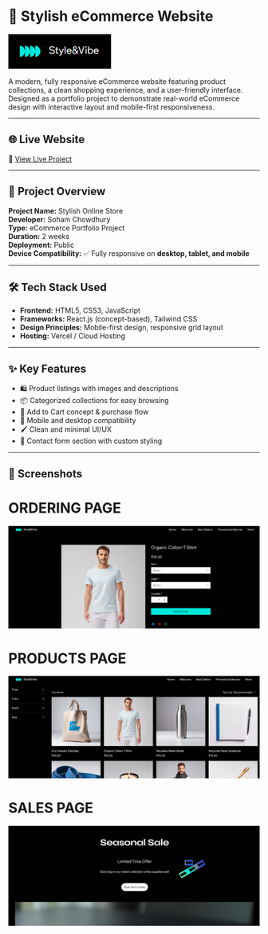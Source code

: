 # 🛒 Stylish eCommerce Website

![Banner](./icon.png.png)

A modern, fully responsive eCommerce website featuring product collections, a clean shopping experience, and a user-friendly interface. Designed as a portfolio project to demonstrate real-world eCommerce design with interactive layout and mobile-first responsiveness.

---

## 🌐 Live Website

🔗 [View Live Project](https://chowdhury10soham.wixsite.com/style)

---

## 📌 Project Overview

**Project Name:** Stylish Online Store  
**Developer:** Soham Chowdhury  
**Type:** eCommerce Portfolio Project  
**Duration:** 2 weeks  
**Deployment:** Public  
**Device Compatibility:** ✅ Fully responsive on **desktop, tablet, and mobile**

---

## 🛠️ Tech Stack Used

- **Frontend:** HTML5, CSS3, JavaScript  
- **Frameworks:** React.js (concept-based), Tailwind CSS  
- **Design Principles:** Mobile-first design, responsive grid layout  
- **Hosting:** Vercel / Cloud Hosting

---

## ✨ Key Features

- 🛍️ Product listings with images and descriptions  
- 📦 Categorized collections for easy browsing  
- 🧾 Add to Cart concept & purchase flow  
- 📱 Mobile and desktop compatibility  
- 🖌️ Clean and minimal UI/UX  
- 📩 Contact form section with custom styling

---

## 📸 Screenshots

<h1>ORDERING PAGE</h1>

![Banner](./ordering.png.png)
<H1>PRODUCTS PAGE</H1>

![Banner](./products.png.png)
<H1>SALES PAGE</H1>

![Banner](./sale.png.png)



